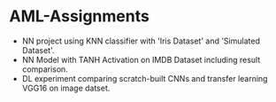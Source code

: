 # AML-Assignments
- NN project using KNN classifier with 'Iris Dataset' and 'Simulated Dataset'. 
- NN Model with TANH Activation on IMDB Dataset including result comparison.
- DL experiment comparing scratch-built CNNs and transfer learning VGG16 on image datset.
